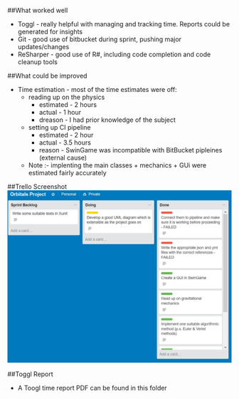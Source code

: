 ##What worked well
+ Toggl - really helpful with managing and tracking time. Reports could be generated for insights
+ Git - good use of bitbucket during sprint, pushing major updates/changes
+ ReSharper - good use of R#, including code completion and code cleanup tools

##What could be improved
* Time estimation - most of the time estimates were off:
	* reading up on the physics
		* estimated - 2 hours
		* actual - 1 hour
		* dreason - I had prior knowledge of the subject
	* setting up CI pipeline
		* estimated - 2 hour
		* actual - 3.5 hours
		* reason - SwinGame was incompatible with BitBucket pipleines (external cause)
	* Note :- implenting the main classes + mechanics + GUi were estimated fairly accurately

##Trello Screenshot
![trello_mid_screenshot](sprint_1_mid_trello.jpg)

##Toggl Report
+ A Toogl time report PDF can be found in this folder